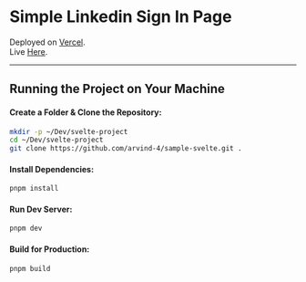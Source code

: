 # Simple Linkedin Sign In Page

Deployed on [Vercel](https://vercel.com/). <br/>
Live [Here](https://sample-svelte.vercel.app/).

---

## Running the Project on Your Machine

#### Create a Folder & Clone the Repository:

```bash
mkdir -p ~/Dev/svelte-project
cd ~/Dev/svelte-project
git clone https://github.com/arvind-4/sample-svelte.git .
```

#### Install Dependencies:

```bash
pnpm install
```

#### Run Dev Server:

```bash
pnpm dev
```

#### Build for Production:

```bash
pnpm build
```
